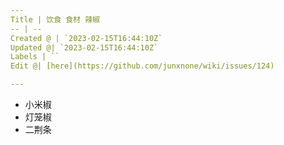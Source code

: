 ```yaml
---
Title | 饮食 食材 辣椒
-- | --
Created @ | `2023-02-15T16:44:10Z`
Updated @| `2023-02-15T16:44:10Z`
Labels | ``
Edit @| [here](https://github.com/junxnone/wiki/issues/124)

---
```

- 小米椒
- 灯笼椒
- 二荆条

